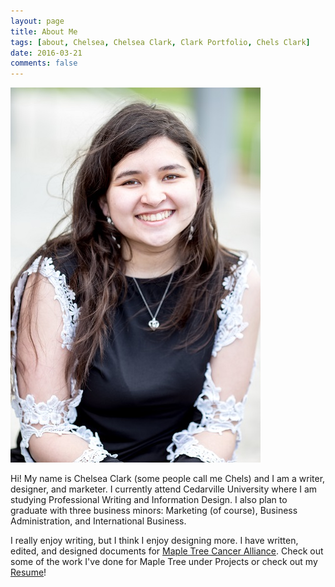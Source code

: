 ```yaml
---
layout: page
title: About Me
tags: [about, Chelsea, Chelsea Clark, Clark Portfolio, Chels Clark]
date: 2016-03-21
comments: false
---
```

    
![me](/assets/img/Chelsea.jpg)

Hi! My name is Chelsea Clark (some people call me Chels) and I am a writer, designer, and marketer. I currently attend Cedarville University where I am studying Professional Writing and Information Design. I also plan to graduate with three business minors: Marketing (of course), Business Administration, and International Business. 

I really enjoy writing, but I think I enjoy designing more. I have written, edited, and designed documents for [Maple Tree Cancer Alliance](https://www.mapletreecanceralliance.org/). Check out some of the work I've done for Maple Tree under Projects or check out my [Resume](https://docs.google.com/a/cedarville.edu/document/d/1naH1AVDMFpxoKecYlxkZn-jVCVocjvuLMH33TDbL4CI/edit?usp=sharing)!

